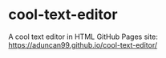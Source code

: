# cool-text-editor
A cool text editor in HTML
GitHub Pages site: https://aduncan99.github.io/cool-text-editor/
